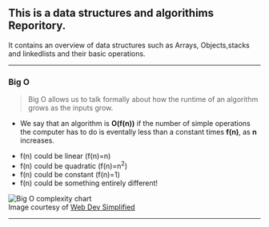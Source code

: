 ## This is a data structures and algorithims Reporitory.

 It contains an overview of data structures such as Arrays, Objects,stacks and linkedlists and their basic operations.

 ***
 ### Big O
 >  Big O allows us to talk formally about how the runtime of an algorithm grows as the inputs grow.

- We say that an algorithm is **O(f(n))** if the number of simple operations the computer has to do is eventally less than a constant times **f(n)**, as **n** increases.

* f(n) could be linear (f(n)=n)
* f(n) could be quadratic (f(n)=n<sup>2</sup>)
* f(n) could be constant (f(n)=1)
* f(n) could be something entirely different!


 
![Big O complexity chart](https://user-images.githubusercontent.com/40341693/151139131-3df147c8-53a5-46eb-83d3-f805d7002655.png)
<br/>Image courtesy of [Web Dev Simplified](https://www.youtube.com/c/WebDevSimplified)

***
